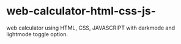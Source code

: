 # web-calculator-html-css-js-
web calculator using HTML, CSS, JAVASCRIPT  with darkmode and lightmode toggle option. 
